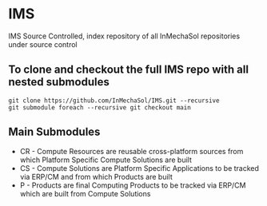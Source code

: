 # IMS
IMS Source Controlled, index repository of all InMechaSol repositories under source control

## To clone and checkout the full IMS repo with all nested submodules
```
git clone https://github.com/InMechaSol/IMS.git --recursive
git submodule foreach --recursive git checkout main
```

## Main Submodules
- CR - Compute Resources are reusable cross-platform sources from which Platform Specific Compute Solutions are built
- CS - Compute Solutions are Platform Specific Applications to be tracked via ERP/CM and from which Products are built
- P - Products are final Computing Products to be tracked via ERP/CM which are built from Compute Solutions
